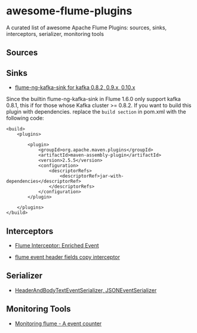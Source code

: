 # awesome-flume-plugins
A curated list of awesome Apache Flume Plugins: sources, sinks, interceptors, serializer, monitoring tools

## Sources


## Sinks

*   [flume-ng-kafka-sink for kafka 0.8.2, 0.9.x, 0.10.x](https://github.com/apache/flume/tree/trunk/flume-ng-sinks/flume-ng-kafka-sink)

Since the builtin flume-ng-kafka-sink in Flume 1.6.0 only support kafka 0.8.1, this if for those whose Kafka cluster >= 0.8.2. If you want to build this plugin with dependencies. replace the `build section` in pom.xml with the following code:

```
<build>  
    <plugins>  
  
        <plugin>  
            <groupId>org.apache.maven.plugins</groupId>  
            <artifactId>maven-assembly-plugin</artifactId>  
            <version>2.5.5</version>  
            <configuration>  
                <descriptorRefs>  
                    <descriptorRef>jar-with-dependencies</descriptorRef>  
                </descriptorRefs>  
            </configuration>  
        </plugin>  
  
    </plugins>  
</build>
```


## Interceptors

*   [Flume Interceptor: Enriched Event](https://github.com/keedio/flume-enrichment-interceptor-skeleton)

*   [flume event header fields copy interceptor](https://github.com/keedio/flume-event-header-fields-copy-interceptor)


## Serializer

*   [HeaderAndBodyTextEventSerializer, JSONEventSerializer](https://github.com/wdavidw/flume)


## Monitoring Tools

*   [Monitoring flume - A event counter](https://github.com/BenJoyenConseil/monitor-flume)
